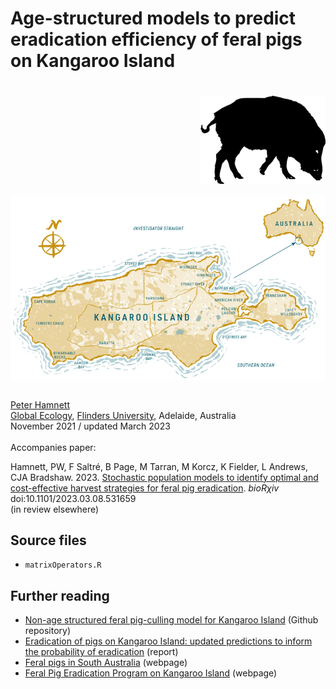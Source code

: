 # Age-structured models to predict eradication efficiency of feral pigs on Kangaroo Island
<img align="right" src="pig.png" alt="feral pig" width="200" style="margin-top: 20px">

<a href="https://www.tourkangarooisland.com.au/"><img align="center" src="KI.png" alt="Kangaroo Island" width="600" style="margin-top: 20px"></a>

  
<br>
<a href="https://globalecologyflinders.com/people/#PH">Peter Hamnett</a> <br>
<a href="http://globalecologyflinders.com" target="_blank">Global Ecology</a>, <a href="http://flinders.edu.au" target="_blank">Flinders University</a>, Adelaide, Australia <br>
November 2021 / updated March 2023<br>

<br>
Accompanies paper:<br>

Hamnett, PW, F Saltré, B Page, M Tarran, M Korcz, K Fielder, L Andrews, CJA Bradshaw. 2023. <a href="http://doi.org/10.1101/2023.03.08.531659">Stochastic population models to identify optimal and cost-effective harvest strategies for feral pig eradication</a>. <em>bioRχiv</em> doi:10.1101/2023.03.08.531659
<br>
(in review elsewhere)
<br>
  
## Source files
- <code>matrixOperators.R</code>
  
## Further reading
- <a href="https://github.com/cjabradshaw/KIpigCull">Non-age structured feral pig-culling model for Kangaroo Island</a> (Github repository)
- <a href="https://pir.sa.gov.au/__data/assets/pdf_file/0004/396643/Updated_predictions_on_the_program_to_eradicate_feral_pigs_from_Kangaroo_Island.pdf">Eradication of pigs on Kangaroo Island: updated predictions to inform the probability of eradication</a> (report)
- <a href="https://www.pir.sa.gov.au/biosecurity/introduced-pest-feral-animals/find_a_pest_animal/pigs">Feral pigs in South Australia</a> (webpage)
- <a href="https://pir.sa.gov.au/biosecurity/introduced-pest-feral-animals/find_a_pest_animal/pigs/feral_pig_eradication_program_on_kangaroo_island">Feral Pig Eradication Program on Kangaroo Island</a> (webpage)
